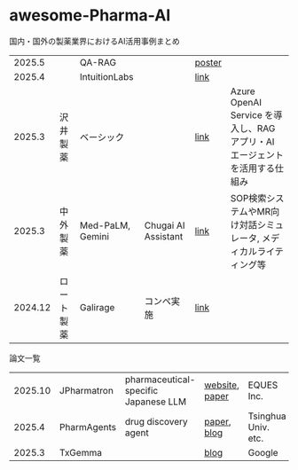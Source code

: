 # awesome-Pharma-AI
国内・国外の製薬業界におけるAI活用事例まとめ


||  |  |  |  | |
|----------|----------|----------|----------|----------|----------|
| 2025.5 | | QA-RAG | | [poster](https://dl.acm.org/doi/abs/10.1145/3672608.3707749) | |
| 2025.4 | | IntuitionLabs | | [link](https://intuitionlabs.ai/articles/rag-performance-pharmaceutical-documents) | |
| 2025.3 |  沢井製薬   |  ベーシック   |     | [link](https://www.basic.co.jp/showcase/sawai-01.html) | Azure OpenAI Service を導入し、RAG アプリ・AI エージェントを活用する仕組み|
| 2025.3 |  中外製薬   |  Med-PaLM, Gemini  | Chugai AI Assistant | [link](https://cloud.google.com/blog/ja/topics/customers/chugai-pharm-generating-ai-to-drive-operational-efficiency-and-value-creation/)    | SOP検索システムやMR向け対話シミュレータ, メディカルライティング等 |
| 2024.12 | ロート製薬 | Galirage | コンペ実施 | [link](https://raggle.jp/competition/617b10e9-a71b-4f2a-a9ee-ffe11d8d64ae) | |


論文一覧


||  |  |  | |
|----------|----------|----------|----------|----------|
| 2025.10 | JPharmatron | pharmaceutical-specific Japanese LLM | [website](https://eques.co.jp/news/250618/), [paper](https://arxiv.org/pdf/2505.16661) | EQUES Inc. |
| 2025.4 | PharmAgents | drug discovery agent | [paper](https://arxiv.org/abs/2503.22164), [blog](https://zenn.dev/eques/articles/6c10a9c30807d4) | Tsinghua Univ. etc.|
| 2025.3 | TxGemma |  | [blog](https://developers.googleblog.com/ja/introducing-txgemma-open-models-improving-therapeutics-development/) | Google |
